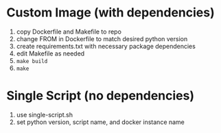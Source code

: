 # Custom Image (with dependencies)

1. copy Dockerfile and Makefile to repo
2. change FROM in Dockerfile to match desired python version
3. create requirements.txt with necessary package dependencies
4. edit Makefile as needed
5. ```make build```
6. ```make```

# Single Script (no dependencies)

1. use single-script.sh
2. set python version, script name, and docker instance name
